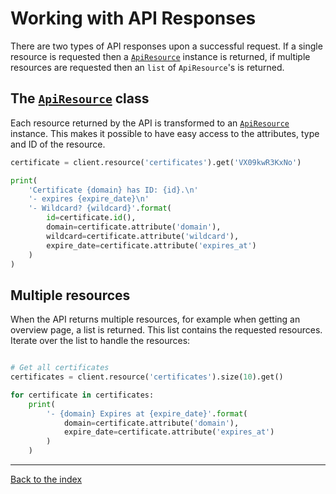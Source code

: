 # Working with API Responses
There are two types of API responses upon a successful request. If a single resource is requested then a [`ApiResource`](resources.md) instance is
returned, if multiple resources are requested then an `list` of `ApiResource`'s is returned.

## The [`ApiResource`](resources.md) class
Each resource returned by the API is transformed to an [`ApiResource`](resources.md) instance. This makes it possible to have easy access
to the attributes, type and ID of the resource.

```python
certificate = client.resource('certificates').get('VX09kwR3KxNo')

print(
    'Certificate {domain} has ID: {id}.\n'
    '- expires {expire_date}\n'
    '- Wildcard? {wildcard}'.format(
        id=certificate.id(),
        domain=certificate.attribute('domain'),
        wildcard=certificate.attribute('wildcard'),
        expire_date=certificate.attribute('expires_at')
    )
)
```

## Multiple resources
When the API returns multiple resources, for example when getting an overview page, a list is returned.
This list contains the requested resources. Iterate over the list to handle the resources:

```python

# Get all certificates
certificates = client.resource('certificates').size(10).get()

for certificate in certificates:
    print(
        '- {domain} Expires at {expire_date}'.format(
            domain=certificate.attribute('domain'),
            expire_date=certificate.attribute('expires_at')
        )
    )
```

---

[Back to the index](index.md)
